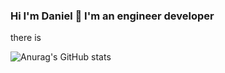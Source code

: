 ### Hi I'm Daniel 👋 I'm an engineer developer
there is

![Anurag's GitHub stats](https://github-readme-stats.vercel.app/api?username=damar4&show_icons=true&theme=radical)
<!--
**DaMar4/DaMar4** is a ✨ _special_ ✨ repository because its `README.md` (this file) appears on your GitHub profile.

Here are some ideas to get you started:

- 🔭 I’m currently working on ...
- 🌱 I’m currently learning ...
- 👯 I’m looking to collaborate on ...
- 🤔 I’m looking for help with ...
- 💬 Ask me about ...
- 📫 How to reach me: ...
- 😄 Pronouns: ...
- ⚡ Fun fact: ...
-->
